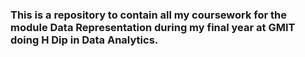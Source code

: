 ### This is a repository to contain all my coursework for the module Data Representation during my final year at GMIT doing H Dip in Data Analytics.
